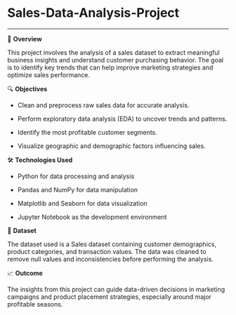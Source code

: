 # Sales-Data-Analysis-Project
***
📌 **Overview**

This project involves the analysis of a sales dataset to extract meaningful business insights and understand customer purchasing behavior. The goal is to identify key trends that can help improve marketing strategies and optimize sales performance.

🔍 **Objectives**

* Clean and preprocess raw sales data for accurate analysis.

* Perform exploratory data analysis (EDA) to uncover trends and patterns.

* Identify the most profitable customer segments.

* Visualize geographic and demographic factors influencing sales.

🛠️ **Technologies Used**

* Python for data processing and analysis

* Pandas and NumPy for data manipulation

* Matplotlib and Seaborn for data visualization

* Jupyter Notebook as the development environment

📂 **Dataset**

The dataset used is a Sales dataset containing customer demographics, product categories, and transaction values. The data was cleaned to remove null values and inconsistencies before performing the analysis.

📈 **Outcome**

The insights from this project can guide data-driven decisions in marketing campaigns and product placement strategies, especially around major profitable seasons.
